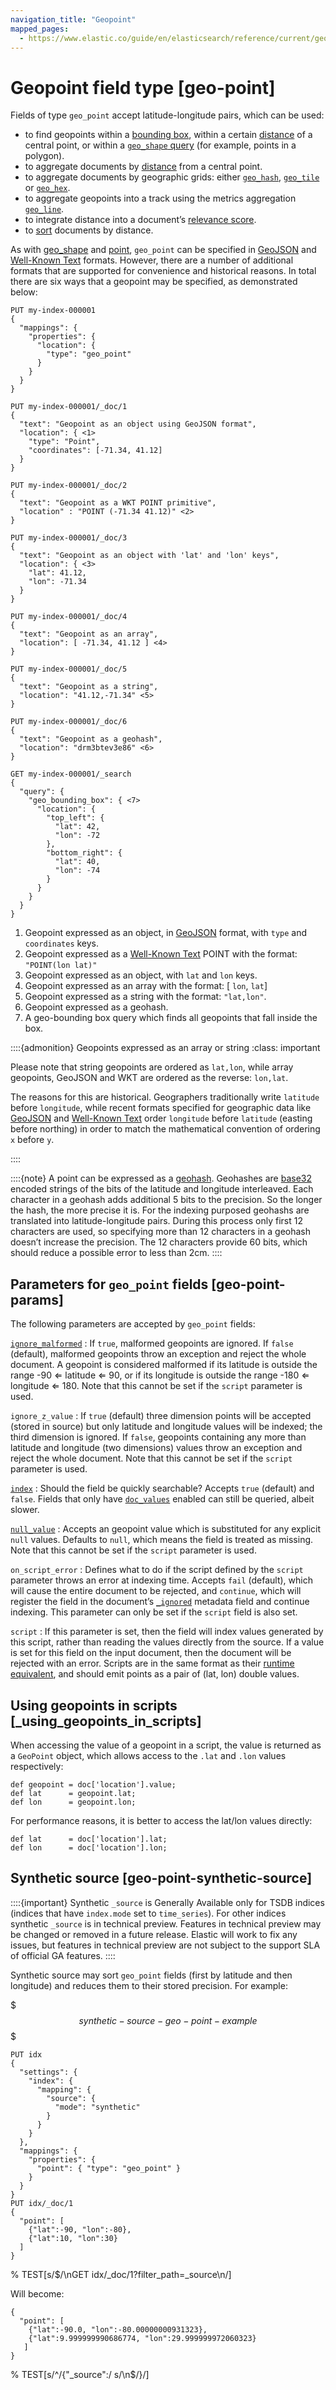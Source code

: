 ```yaml
---
navigation_title: "Geopoint"
mapped_pages:
  - https://www.elastic.co/guide/en/elasticsearch/reference/current/geo-point.html
---
```


# Geopoint field type [geo-point]


Fields of type `geo_point` accept latitude-longitude pairs, which can be used:

* to find geopoints within a [bounding box](/reference/query-languages/query-dsl-geo-bounding-box-query.md), within a certain [distance](/reference/query-languages/query-dsl-geo-distance-query.md) of a central point, or within a [`geo_shape` query](/reference/query-languages/query-dsl-geo-shape-query.md) (for example, points in a polygon).
* to aggregate documents by [distance](/reference/data-analysis/aggregations/search-aggregations-bucket-geodistance-aggregation.md) from a central point.
* to aggregate documents by geographic grids: either [`geo_hash`](/reference/data-analysis/aggregations/search-aggregations-bucket-geohashgrid-aggregation.md), [`geo_tile`](/reference/data-analysis/aggregations/search-aggregations-bucket-geotilegrid-aggregation.md) or [`geo_hex`](/reference/data-analysis/aggregations/search-aggregations-bucket-geohexgrid-aggregation.md).
* to aggregate geopoints into a track using the metrics aggregation [`geo_line`](/reference/data-analysis/aggregations/search-aggregations-metrics-geo-line.md).
* to integrate distance into a document’s [relevance score](/reference/query-languages/query-dsl-function-score-query.md).
* to [sort](/reference/elasticsearch/rest-apis/sort-search-results.md#geo-sorting) documents by distance.

As with [geo_shape](/reference/elasticsearch/mapping-reference/geo-shape.md) and [point](/reference/elasticsearch/mapping-reference/point.md), `geo_point` can be specified in [GeoJSON](http://geojson.org) and [Well-Known Text](https://docs.opengeospatial.org/is/12-063r5/12-063r5.md) formats. However, there are a number of additional formats that are supported for convenience and historical reasons. In total there are six ways that a geopoint may be specified, as demonstrated below:

```console
PUT my-index-000001
{
  "mappings": {
    "properties": {
      "location": {
        "type": "geo_point"
      }
    }
  }
}

PUT my-index-000001/_doc/1
{
  "text": "Geopoint as an object using GeoJSON format",
  "location": { <1>
    "type": "Point",
    "coordinates": [-71.34, 41.12]
  }
}

PUT my-index-000001/_doc/2
{
  "text": "Geopoint as a WKT POINT primitive",
  "location" : "POINT (-71.34 41.12)" <2>
}

PUT my-index-000001/_doc/3
{
  "text": "Geopoint as an object with 'lat' and 'lon' keys",
  "location": { <3>
    "lat": 41.12,
    "lon": -71.34
  }
}

PUT my-index-000001/_doc/4
{
  "text": "Geopoint as an array",
  "location": [ -71.34, 41.12 ] <4>
}

PUT my-index-000001/_doc/5
{
  "text": "Geopoint as a string",
  "location": "41.12,-71.34" <5>
}

PUT my-index-000001/_doc/6
{
  "text": "Geopoint as a geohash",
  "location": "drm3btev3e86" <6>
}

GET my-index-000001/_search
{
  "query": {
    "geo_bounding_box": { <7>
      "location": {
        "top_left": {
          "lat": 42,
          "lon": -72
        },
        "bottom_right": {
          "lat": 40,
          "lon": -74
        }
      }
    }
  }
}
```

1. Geopoint expressed as an object, in [GeoJSON](https://geojson.org/) format, with `type` and `coordinates` keys.
2. Geopoint expressed as a [Well-Known Text](https://docs.opengeospatial.org/is/12-063r5/12-063r5.md) POINT with the format: `"POINT(lon lat)"`
3. Geopoint expressed as an object, with `lat` and `lon` keys.
4. Geopoint expressed as an array with the format: [ `lon`, `lat`]
5. Geopoint expressed as a string with the format: `"lat,lon"`.
6. Geopoint expressed as a geohash.
7. A geo-bounding box query which finds all geopoints that fall inside the box.


::::{admonition} Geopoints expressed as an array or string
:class: important

Please note that string geopoints are ordered as `lat,lon`, while array geopoints, GeoJSON and WKT are ordered as the reverse: `lon,lat`.

The reasons for this are historical. Geographers traditionally write `latitude` before `longitude`, while recent formats specified for geographic data like [GeoJSON](https://geojson.org/) and [Well-Known Text](https://docs.opengeospatial.org/is/12-063r5/12-063r5.md) order `longitude` before `latitude` (easting before northing) in order to match the mathematical convention of ordering `x` before `y`.

::::


::::{note}
A point can be expressed as a [geohash](https://en.wikipedia.org/wiki/Geohash). Geohashes are [base32](https://en.wikipedia.org/wiki/Base32) encoded strings of the bits of the latitude and longitude interleaved. Each character in a geohash adds additional 5 bits to the precision. So the longer the hash, the more precise it is. For the indexing purposed geohashs are translated into latitude-longitude pairs. During this process only first 12 characters are used, so specifying more than 12 characters in a geohash doesn’t increase the precision. The 12 characters provide 60 bits, which should reduce a possible error to less than 2cm.
::::


## Parameters for `geo_point` fields [geo-point-params]

The following parameters are accepted by `geo_point` fields:

[`ignore_malformed`](/reference/elasticsearch/mapping-reference/ignore-malformed.md)
:   If `true`, malformed geopoints are ignored. If `false` (default), malformed geopoints throw an exception and reject the whole document. A geopoint is considered malformed if its latitude is outside the range -90 ⇐ latitude ⇐ 90, or if its longitude is outside the range -180 ⇐ longitude ⇐ 180. Note that this cannot be set if the `script` parameter is used.

`ignore_z_value`
:   If `true` (default) three dimension points will be accepted (stored in source) but only latitude and longitude values will be indexed; the third dimension is ignored. If `false`, geopoints containing any more than latitude and longitude (two dimensions) values throw an exception and reject the whole document. Note that this cannot be set if the `script` parameter is used.

[`index`](/reference/elasticsearch/mapping-reference/mapping-index.md)
:   Should the field be quickly searchable? Accepts `true` (default) and `false`. Fields that only have [`doc_values`](/reference/elasticsearch/mapping-reference/doc-values.md) enabled can still be queried, albeit slower.

[`null_value`](/reference/elasticsearch/mapping-reference/null-value.md)
:   Accepts an geopoint value which is substituted for any explicit `null` values. Defaults to `null`, which means the field is treated as missing. Note that this cannot be set if the `script` parameter is used.

`on_script_error`
:   Defines what to do if the script defined by the `script` parameter throws an error at indexing time. Accepts `fail` (default), which will cause the entire document to be rejected, and `continue`, which will register the field in the document’s [`_ignored`](/reference/elasticsearch/mapping-reference/mapping-ignored-field.md) metadata field and continue indexing. This parameter can only be set if the `script` field is also set.

`script`
:   If this parameter is set, then the field will index values generated by this script, rather than reading the values directly from the source. If a value is set for this field on the input document, then the document will be rejected with an error. Scripts are in the same format as their [runtime equivalent](docs-content://manage-data/data-store/mapping/map-runtime-field.md), and should emit points as a pair of (lat, lon) double values.


## Using geopoints in scripts [_using_geopoints_in_scripts]

When accessing the value of a geopoint in a script, the value is returned as a `GeoPoint` object, which allows access to the `.lat` and `.lon` values respectively:

```painless
def geopoint = doc['location'].value;
def lat      = geopoint.lat;
def lon      = geopoint.lon;
```

For performance reasons, it is better to access the lat/lon values directly:

```painless
def lat      = doc['location'].lat;
def lon      = doc['location'].lon;
```


## Synthetic source [geo-point-synthetic-source]

::::{important}
Synthetic `_source` is Generally Available only for TSDB indices (indices that have `index.mode` set to `time_series`). For other indices synthetic `_source` is in technical preview. Features in technical preview may be changed or removed in a future release. Elastic will work to fix any issues, but features in technical preview are not subject to the support SLA of official GA features.
::::


Synthetic source may sort `geo_point` fields (first by latitude and then longitude) and reduces them to their stored precision. For example:

$$$synthetic-source-geo-point-example$$$

```console
PUT idx
{
  "settings": {
    "index": {
      "mapping": {
        "source": {
          "mode": "synthetic"
        }
      }
    }
  },
  "mappings": {
    "properties": {
      "point": { "type": "geo_point" }
    }
  }
}
PUT idx/_doc/1
{
  "point": [
    {"lat":-90, "lon":-80},
    {"lat":10, "lon":30}
  ]
}
```
%  TEST[s/$/\nGET idx\/_doc\/1?filter_path=_source\n/]

Will become:

```console-result
{
  "point": [
    {"lat":-90.0, "lon":-80.00000000931323},
    {"lat":9.999999990686774, "lon":29.999999972060323}
   ]
}
```
%  TEST[s/^/{"_source":/ s/\n$/}/]


